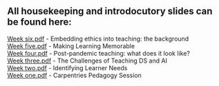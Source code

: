 ## All housekeeping and introdocutory slides can be found here:

[Week six.pdf](https://github.com/alan-turing-institute/ds-ai-educators-programme/files/11679343/Week.six.pdf) - Embedding ethics into teaching: the background </br>
[Week five.pdf](https://github.com/alan-turing-institute/ds-ai-educators-programme/files/11679345/Week.five.pdf) - Making Learning Memorable </br>
[Week four.pdf](https://github.com/alan-turing-institute/ds-ai-educators-programme/files/11679346/Week.four.pdf) - Post-pandemic teaching: what does it look like? </br>
[Week three.pdf](https://github.com/alan-turing-institute/ds-ai-educators-programme/files/11679347/Week.three.pdf) - The Challenges of Teaching DS and AI </br>
[Week two.pdf](https://github.com/alan-turing-institute/ds-ai-educators-programme/files/11679348/Week.two.pdf) - Identifying Learner Needs </br>
[Week one.pdf](https://github.com/alan-turing-institute/ds-ai-educators-programme/files/11679349/Week.one.pdf) - Carpentries Pedagogy Session </br>
